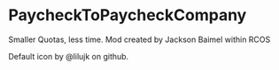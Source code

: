 # PaycheckToPaycheckCompany

Smaller Quotas, less time. Mod created by Jackson Baimel within RCOS

Default icon by @lilujk on github.
